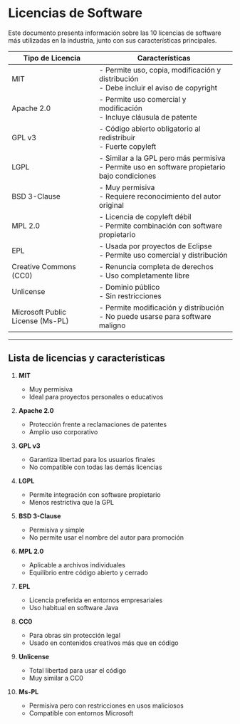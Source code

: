 # Licencias de Software

Este documento presenta información sobre las 10 licencias de software más utilizadas en la industria, junto con sus características principales.

| Tipo de Licencia | Características |
|------------------|-----------------|
| MIT              | - Permite uso, copia, modificación y distribución<br>- Debe incluir el aviso de copyright |
| Apache 2.0       | - Permite uso comercial y modificación<br>- Incluye cláusula de patente |
| GPL v3           | - Código abierto obligatorio al redistribuir<br>- Fuerte copyleft |
| LGPL             | - Similar a la GPL pero más permisiva<br>- Permite uso en software propietario bajo condiciones |
| BSD 3-Clause     | - Muy permisiva<br>- Requiere reconocimiento del autor original |
| MPL 2.0          | - Licencia de copyleft débil<br>- Permite combinación con software propietario |
| EPL              | - Usada por proyectos de Eclipse<br>- Permite uso comercial y distribución |
| Creative Commons (CC0) | - Renuncia completa de derechos<br>- Uso completamente libre |
| Unlicense        | - Dominio público<br>- Sin restricciones |
| Microsoft Public License (Ms-PL) | - Permite modificación y distribución<br>- No puede usarse para software maligno |

---

## Lista de licencias y características

1. **MIT**
   - Muy permisiva
   - Ideal para proyectos personales o educativos

2. **Apache 2.0**
   - Protección frente a reclamaciones de patentes
   - Amplio uso corporativo

3. **GPL v3**
   - Garantiza libertad para los usuarios finales
   - No compatible con todas las demás licencias

4. **LGPL**
   - Permite integración con software propietario
   - Menos restrictiva que la GPL

5. **BSD 3-Clause**
   - Permisiva y simple
   - No permite usar el nombre del autor para promoción

6. **MPL 2.0**
   - Aplicable a archivos individuales
   - Equilibrio entre código abierto y cerrado

7. **EPL**
   - Licencia preferida en entornos empresariales
   - Uso habitual en software Java

8. **CC0**
   - Para obras sin protección legal
   - Usado en contenidos creativos más que en código

9. **Unlicense**
   - Total libertad para usar el código
   - Muy similar a CC0

10. **Ms-PL**
    - Permisiva pero con restricciones en usos maliciosos
    - Compatible con entornos Microsoft
